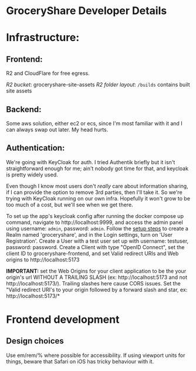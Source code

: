 # GroceryShare Developer Details

# Infrastructure:
## Frontend:
R2 and CloudFlare for free egress.

*R2 bucket*: groceryshare-site-assets
*R2 folder layout*: `/builds` contains built site assets

## Backend:
Some aws solution, either ec2 or ecs, since I'm most familiar with it and I can always swap out later. My head hurts.

## Authentication:
We're going with KeyCloak for auth. I tried Authentik briefly but it isn't straightforward enough for me; ain't nobody got time for that, and keycloak is pretty widely used.

Even though I know most users don't _really_ care about information sharing, if I can provide the option to remove 3rd parties, then I'll take it. So we're trying with KeyCloak running on our own infra. Hopefully it won't grow to be too much of a cost, but we'll see when we get there.

To set up the app's keycloak config after running the docker compose up command, navigate to http://localhost:9999, and access the admin panel using username: `admin`,  password: `admin`. Follow the [setup steps](https://www.keycloak.org/getting-started/getting-started-docker) to create a Realm named 'groceryshare', and in the Login settings, turn on 'User Registration'. Create a User with a test user set up with username: testuser, password: password. Create a Client with type "OpenID Connect", set the client ID to groceryshare-frontend, and set  Valid redirect URIs and Web origins to http://localhost:5173

**IMPORTANT:** set the Web Origins for your client application to be the your origin's url WITHOUT A TRAILING SLASH (ex: http://localhost:5173 and not http://localhost:5173/). Trailing slashes here cause CORS issues. Set the "Valid redirect URI's to your origin followed by a forward slash and star, ex: http://localhost:5173/*

# Frontend development
## Design choices
Use em/rem/% where possible for accessibility. If using viewport units for things, beware that Safari on iOS has tricky behaviour with it.
